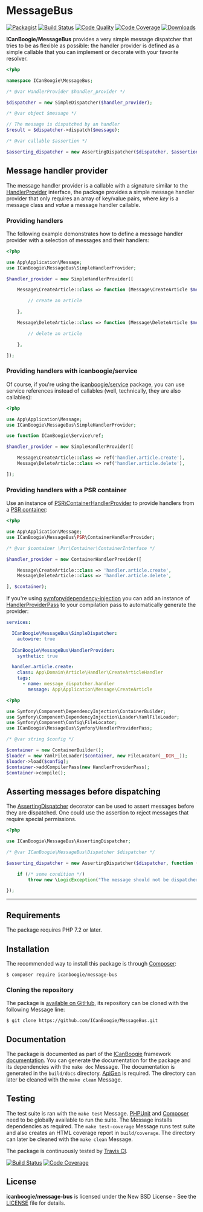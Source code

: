 # MessageBus

[![Packagist](https://img.shields.io/packagist/v/icanboogie/message-bus.svg)](https://packagist.org/packages/icanboogie/message-bus)
[![Build Status](https://img.shields.io/travis/ICanBoogie/MessageBus.svg)](http://travis-ci.org/ICanBoogie/MessageBus)
[![Code Quality](https://img.shields.io/scrutinizer/g/ICanBoogie/MessageBus.svg)](https://scrutinizer-ci.com/g/ICanBoogie/MessageBus)
[![Code Coverage](https://img.shields.io/coveralls/ICanBoogie/MessageBus.svg)](https://coveralls.io/r/ICanBoogie/MessageBus)
[![Downloads](https://img.shields.io/packagist/dt/icanboogie/message-bus.svg)](https://packagist.org/packages/icanboogie/message-bus/stats)

**ICanBoogie/MessageBus** provides a very simple message dispatcher that tries to be as flexible as
possible: the handler provider is defined as a simple callable that you can implement or decorate
with your favorite resolver.

```php
<?php

namespace ICanBoogie\MessageBus;

/* @var HandlerProvider $handler_provider */

$dispatcher = new SimpleDispatcher($handler_provider);

/* @var object $message */

// The message is dispatched by an handler
$result = $dispatcher->dispatch($message);

/* @var callable $assertion */

$asserting_dispatcher = new AssertingDispatcher($dispatcher, $assertion);
```





## Message handler provider

The message handler provider is a callable with a signature similar to the
[HandlerProvider][] interface, the package provides a simple message handler provider
that only requires an array of key/value pairs, where _key_ is a message class and _value_
a message handler callable.





### Providing handlers

The following example demonstrates how to define a message handler provider with a selection
of messages and their handlers:

```php
<?php

use App\Application\Message;
use ICanBoogie\MessageBus\SimpleHandlerProvider;

$handler_provider = new SimpleHandlerProvider([

	Message\CreateArticle::class => function (Message\CreateArticle $message) {

		// create an article

	},

	Message\DeleteArticle::class => function (Message\DeleteArticle $message) {

        // delete an article

    },

]);
```





### Providing handlers with icanboogie/service

Of course, if you're using the [icanboogie/service][] package, you can use service references
instead of callables (well, technically, they are also callables):

```php
<?php

use App\Application\Message;
use ICanBoogie\MessageBus\SimpleHandlerProvider;

use function ICanBoogie\Service\ref;

$handler_provider = new SimpleHandlerProvider([

	Message\CreateArticle::class => ref('handler.article.create'),
	Message\DeleteArticle::class => ref('handler.article.delete'),

]);
```




### Providing handlers with a PSR container

Use an instance of [PSR\ContainerHandlerProvider][] to provide handlers from a [PSR container][]:

```php
<?php

use App\Application\Message;
use ICanBoogie\MessageBus\PSR\ContainerHandlerProvider;

/* @var $container \Psr\Container\ContainerInterface */

$handler_provider = new ContainerHandlerProvider([

	Message\CreateArticle::class => 'handler.article.create',
	Message\DeleteArticle::class => 'handler.article.delete',

], $container);
```

If you're using [symfony/dependency-injection][] you can add an instance of [HandlerProviderPass][]
to your compilation pass to automatically generate the provider:

```yaml
services:

  ICanBoogie\MessageBus\SimpleDispatcher:
    autowire: true
    
  ICanBoogie\MessageBus\HandlerProvider:
  	synthetic: true

  handler.article.create:
    class: App\Domain\Article\Handler\CreateArticleHandler
    tags:
      - name: message_dispatcher.handler
        message: App\Application\Message\CreateArticle
```

```php
<?php

use Symfony\Component\DependencyInjection\ContainerBuilder;
use Symfony\Component\DependencyInjection\Loader\YamlFileLoader;
use Symfony\Component\Config\FileLocator;
use ICanBoogie\MessageBus\Symfony\HandlerProviderPass;

/* @var string $config */

$container = new ContainerBuilder();
$loader = new YamlFileLoader($container, new FileLocator(__DIR__));
$loader->load($config);
$container->addCompilerPass(new HandlerProviderPass);
$container->compile();
```





## Asserting messages before dispatching

The [AssertingDispatcher][] decorator can be used to assert messages before they are dispatched. One
could use the assertion to reject messages that require special permissions.

```php
<?php

use ICanBoogie\MessageBus\AssertingDispatcher;

/* @var ICanBoogie\MessageBus\Dispatcher $dispatcher */

$asserting_dispatcher = new AssertingDispatcher($dispatcher, function ($message) {

	if (/* some condition */)
		throw new \LogicException("The message should not be dispatched.");

});
```





----------





## Requirements

The package requires PHP 7.2 or later.





## Installation

The recommended way to install this package is through [Composer](http://getcomposer.org/):

	$ composer require icanboogie/message-bus





### Cloning the repository

The package is [available on GitHub][], its repository can be cloned with the following Message
line:

	$ git clone https://github.com/ICanBoogie/MessageBus.git





## Documentation

The package is documented as part of the [ICanBoogie][] framework [documentation][]. You can
generate the documentation for the package and its dependencies with the `make doc` Message. The
documentation is generated in the `build/docs` directory. [ApiGen](http://apigen.org/) is required.
The directory can later be cleaned with the `make clean` Message.





## Testing

The test suite is ran with the `make test` Message. [PHPUnit](https://phpunit.de/) and
[Composer](http://getcomposer.org/) need to be globally available to run the suite. The Message
installs dependencies as required. The `make test-coverage` Message runs test suite and also creates
an HTML coverage report in `build/coverage`. The directory can later be cleaned with the `make
clean` Message.

The package is continuously tested by [Travis CI](http://about.travis-ci.org/).

[![Build Status](https://img.shields.io/travis/ICanBoogie/MessageBus.svg)](http://travis-ci.org/ICanBoogie/MessageBus)
[![Code Coverage](https://img.shields.io/coveralls/ICanBoogie/MessageBus.svg)](https://coveralls.io/r/ICanBoogie/MessageBus)





## License

**icanboogie/message-bus** is licensed under the New BSD License - See the [LICENSE](LICENSE) file for details.





[documentation]:                       https://icanboogie.org/api/message-bus/0.6/
[AssertingDispatcher]:                 https://icanboogie.org/api/message-bus/0.6/class-ICanBoogie.MessageBus.AssertingDispatcher.html
[HandlerProvider]:                     https://icanboogie.org/api/message-bus/0.6/class-ICanBoogie.MessageBus.HandlerProvider.html
[HandlerProviderPass]:                      https://icanboogie.org/api/message-bus/0.6/class-ICanBoogie.MessageBus.Symfony.MessageBusPass.html
[PSR\ContainerHandlerProvider]:        https://icanboogie.org/api/message-bus/0.6/class-ICanBoogie.MessageBus.PSR.ContainerHandlerProvider.html
[available on GitHub]:                 https://github.com/ICanBoogie/MessageBus
[icanboogie/service]:                  https://github.com/ICanBoogie/Service
[PSR container]:                       https://github.com/php-fig/container
[ICanBoogie]:                          https://icanboogie.org
[symfony/dependency-injection]:        https://symfony.com/doc/current/components/dependency_injection.html
